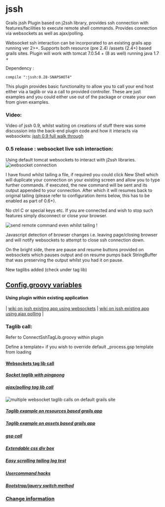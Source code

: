 jssh
====

Grails jssh Plugin based on j2ssh library, provides ssh connection with features/facilities to execute remote shell commands. Provides connection via websockets as well as ajax/polling.  

Websocket ssh interaction can be incorporated to an existing grails app running ver 2>+. Supports both resource (pre 2.4) /assets (2.4+) based grails sites. Plugin will work with tomcat 7.0.54 + (8 as well) running java 1.7 +


Dependency :

	compile ":jssh:0.28-SNAPSHOT4" 

This plugin provides  basic functionality to allow you to call your end host either via a taglib or via a call to provided controller. These are just examples and you could either use out of the package or create your own from given examples.


### Video:
Video of jssh 0.9, whilst waiting on creations of stuff there was some discussion into the back-end plugin code and how it interacts via websockets: [jssh 0.9 full walk through](https://www.youtube.com/watch?v=r-dBVUmT9Uo)


### 0.5 release : websocket live ssh interaction:
Using default tomcat websockets to interact with j2ssh libraries.
![websocket connection](https://raw.github.com/vahidhedayati/jssh-test/master/jssh-doc/4.jpg)

I have found whilst tailing a file, if required you could click New Shell which will duplicate your connection on your existing screen and allow you to type further commands.  if executed, the new command will be sent and its output appended to your connection. After which it will resumes back to original tailing  (please refer to configuration items below, this has to be enabled as part of 0.6+). 

No ctrl C or special keys etc. If you are connected and wish to stop such features simply disconnect or close your browser.

![send remote command even whilst tailing !](https://raw.github.com/vahidhedayati/jssh-test/master/jssh-doc/5.jpg)


Javascript detection of browser changes i.e. leaving page/closing browser and will notify websockets to attempt to close ssh connection down.

On the bright side, there are pause and resume buttons provided on websockets which pauses output and on resume pumps back StringBuffer that was preserving the output whilst you had it on pause.

New taglibs added (check under tag lib)


	 	
## [Config.groovy variables](https://github.com/vahidhedayati/jssh/wiki/Config.groovy-values)



#### Using plugin within existing application
| [wiki on jssh existing app using websockets](https://github.com/vahidhedayati/jssh/wiki/jssh-websocket-within-existing-application) | 
[wiki on jssh existing app using ajax polling](https://github.com/vahidhedayati/jssh/wiki/using-jssh-within-existing-application) |


	
### Taglib call:

Refer to ConnectSshTagLib.groovy within plugin

Define a template= if you wish to override default _process.gsp template from loading

#### [Websockets tag lib call](https://github.com/vahidhedayati/jssh/wiki/websocket-taglib-call)

##### [Socket taglib with pingpong](https://github.com/vahidhedayati/jssh/wiki/socket-taglib-with-pingpong)

##### [ajax/polling tag lib call](https://github.com/vahidhedayati/jssh/wiki/ajax-polling-taglib-call)

![multiple websocket taglib calls on default grails site](https://raw.github.com/vahidhedayati/jssh-test/master/jssh-doc/6.jpg)

##### [Taglib example on resources based grails app](https://github.com/vahidhedayati/jssh-test/blob/master/grails-app/views/testjssh/using-resources.gsp)

##### [Taglib example on assets based grails app](https://github.com/vahidhedayati/jssh-test/blob/master/grails-app/views/testjssh/using-assets.gsp)

##### [gsp call](https://github.com/vahidhedayati/jssh/wiki/call-directly-via-gsp)

##### [Extendable css div box](https://github.com/vahidhedayati/jssh/wiki/extending-SSH-Connection-boxes)

##### [Easy scrolling tailing log test](https://github.com/vahidhedayati/jssh/wiki/tail-dummy-log-file)

##### [Usercommand hacks](https://github.com/vahidhedayati/jssh/wiki/userCommand-hacks)

##### [Bootstrap/jquery switch method](https://github.com/vahidhedayati/jssh/wiki/Bootstrap---Jquery-Switch-method)

### [Change information](https://github.com/vahidhedayati/jssh/wiki/VersionInfo)
